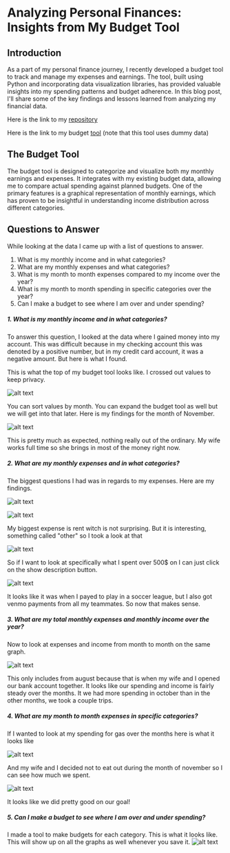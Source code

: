 # Analyzing Personal Finances: Insights from My Budget Tool

## Introduction

As a part of my personal finance journey, I recently developed a budget tool to track and manage my expenses and earnings. The tool, built using Python and incorporating data visualization libraries, has provided valuable insights into my spending patterns and budget adherence. In this blog post, I'll share some of the key findings and lessons learned from analyzing my financial data.

Here is the link to my [repository](https://github.com/gmspringer32/personal-budget-tool)

Here is the link to my budget [tool](https://personal-budget-tool-bbk8e2wy6vgomi8msuibah.streamlit.app/) (note that this tool uses dummy data)


## The Budget Tool

The budget tool is designed to categorize and visualize both my monthly earnings and expenses. It integrates with my existing budget data, allowing me to compare actual spending against planned budgets. One of the primary features is a graphical representation of monthly earnings, which has proven to be insightful in understanding income distribution across different categories.

## Questions to Answer

While looking at the data I came up with a list of questions to answer.

1. What is my monthly income and in what categories?
2. What are my monthly expenses and what categories?
3. What is my month to month expenses compared to my income over the year?
4. What is my month to month spending in specific categories over the year?
5. Can I make a budget to see where I am over and under spending?

##### 1. What is my monthly income and in what categories?

To answer this question, I looked at the data where I gained money into my account. This was difficult because in my checking account this was denoted by a positive number, but in my credit card account, it was a negative amount. But here is what I found.

This is what the top of my budget tool looks like. I crossed out values to keep privacy.

![alt text](./pictures/budget1.png)

You can sort values by month. You can expand the budget tool as well but we will get into that later. Here is my findings for the month of November.

![alt text](./pictures/budget2.png)

This is pretty much as expected, nothing really out of the ordinary. My wife works full time so she brings in most of the money right now.

##### 2. What are my monthly expenses and in what categories?

The biggest questions I had was in regards to my expenses. Here are my findings.

![alt text](./pictures/budget3.png)

![alt text](./pictures/budget4.png)

My biggest expense is rent witch is not surprising. But it is interesting, something called "other" so I took a look at that

![alt text](./pictures/budget5.png)

So if I want to look at specifically what I spent over 500$ on I can just click on the show description button.

![alt text](./pictures/budget6.png)

It looks like it was when I payed to play in a soccer league, but I also got venmo payments from all my teammates. So now that makes sense.

##### 3. What are my total monthly expenses and monthly income over the year?

Now to look at expenses and income from month to month on the same graph.

![alt text](./pictures/budget7.png)

This only includes from august because that is when my wife and I opened our bank account together. It looks like our spending and income is fairly steady over the months. It we had more spending in october than in the other months, we took a couple trips.

##### 4. What are my month to month expenses in specific categories?

If I wanted to look at my spending for gas over the months here is what it looks like

![alt text](./pictures/budget8.png)

And my wife and I decided not to eat out during the month of november so I can see how much we spent.

![alt text](./pictures/budget9.png)

It looks like we did pretty good on our goal!

##### 5. Can I make a budget to see where I am over and under spending?

I made a tool to make budgets for each category. This is what it looks like. This will show up on all the graphs as well whenever you save it.
![alt text](./pictures/budget10.png)
